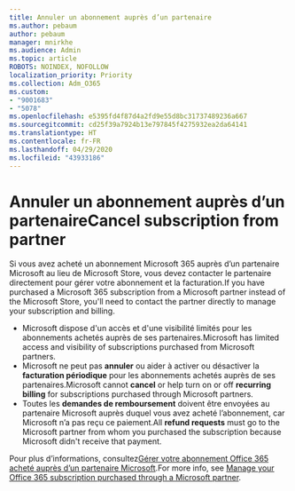 ```yaml
---
title: Annuler un abonnement auprès d’un partenaire
ms.author: pebaum
author: pebaum
manager: mnirkhe
ms.audience: Admin
ms.topic: article
ROBOTS: NOINDEX, NOFOLLOW
localization_priority: Priority
ms.collection: Adm_O365
ms.custom:
- "9001683"
- "5078"
ms.openlocfilehash: e5395fd4f87d4a2fd9e55d8bc31737489236a667
ms.sourcegitcommit: cd25f39a7924b13e797845f4275932ea2da64141
ms.translationtype: HT
ms.contentlocale: fr-FR
ms.lasthandoff: 04/29/2020
ms.locfileid: "43933186"
---
```

# <a name="cancel-subscription-from-partner"></a><span data-ttu-id="a5e30-102">Annuler un abonnement auprès d’un partenaire</span><span class="sxs-lookup"><span data-stu-id="a5e30-102">Cancel subscription from partner</span></span>

<span data-ttu-id="a5e30-103">Si vous avez acheté un abonnement Microsoft 365 auprès d’un partenaire Microsoft au lieu de Microsoft Store, vous devez contacter le partenaire directement pour gérer votre abonnement et la facturation.</span><span class="sxs-lookup"><span data-stu-id="a5e30-103">If you have purchased a Microsoft 365 subscription from a Microsoft partner instead of the Microsoft Store, you'll need to contact the partner directly to manage your subscription and billing.</span></span>

- <span data-ttu-id="a5e30-104">Microsoft dispose d'un accès et d'une visibilité limités pour les abonnements achetés auprès de ses partenaires.</span><span class="sxs-lookup"><span data-stu-id="a5e30-104">Microsoft has limited access and visibility of subscriptions purchased from Microsoft partners.</span></span> 
- <span data-ttu-id="a5e30-105">Microsoft ne peut pas **annuler** ou aider à activer ou désactiver la **facturation périodique** pour les abonnements achetés auprès de ses partenaires.</span><span class="sxs-lookup"><span data-stu-id="a5e30-105">Microsoft cannot **cancel** or help turn on or off **recurring billing** for subscriptions purchased through Microsoft partners.</span></span> 
- <span data-ttu-id="a5e30-106">Toutes les **demandes de remboursement** doivent être envoyées au partenaire Microsoft auprès duquel vous avez acheté l’abonnement, car Microsoft n’a pas reçu ce paiement.</span><span class="sxs-lookup"><span data-stu-id="a5e30-106">All **refund requests** must go to the Microsoft partner from whom you purchased the subscription because Microsoft didn't receive that payment.</span></span> 

<span data-ttu-id="a5e30-107">Pour plus d’informations, consultez[Gérer votre abonnement Office 365 acheté auprès d’un partenaire Microsoft](https://support.microsoft.com/help/4230739/microsoft-account-manage-office-365-subscription-from-third-party).</span><span class="sxs-lookup"><span data-stu-id="a5e30-107">For more info, see [Manage your Office 365 subscription purchased through a Microsoft partner](https://support.microsoft.com/help/4230739/microsoft-account-manage-office-365-subscription-from-third-party).</span></span> 
